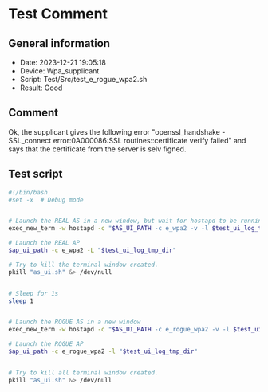 # Test Comment

## General information

- Date:       2023-12-21 19:05:18
- Device:     Wpa_supplicant
- Script:     Test/Src/test_e_rogue_wpa2.sh
- Result:     Good

## Comment

Ok, the supplicant gives the following error "openssl_handshake - SSL_connect error:0A000086:SSL routines::certificate verify failed" and says that the certificate from the server is selv figned.

## Test script

```bash
#!/bin/bash
#set -x  # Debug mode


# Launch the REAL AS in a new window, but wait for hostapd to be running
exec_new_term -w hostapd -c "$AS_UI_PATH -c e_wpa2 -v -l $test_ui_log_tmp_dir"

# Launch the REAL AP
$ap_ui_path -c e_wpa2 -L "$test_ui_log_tmp_dir"

# Try to kill the terminal window created.
pkill "as_ui.sh" &> /dev/null


# Sleep for 1s
sleep 1


# Launch the ROGUE AS in a new window
exec_new_term -w hostapd -c "$AS_UI_PATH -c e_rogue_wpa2 -v -l $test_ui_log_tmp_dir"

# Launch the ROGUE AP
$ap_ui_path -c e_rogue_wpa2 -l "$test_ui_log_tmp_dir"


# Try to kill all terminal window created.
pkill "as_ui.sh" &> /dev/null
```
